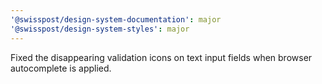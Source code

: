 ```yaml
---
'@swisspost/design-system-documentation': major
'@swisspost/design-system-styles': major
---
```


Fixed the disappearing validation icons on text input fields when browser autocomplete is applied.